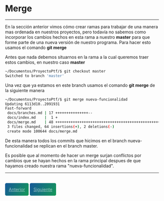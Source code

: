 # Merge
---

En la sección anterior vimos cómo crear ramas para trabajar de una manera mas ordenada en nuestros proyectos, pero todavía no sabemos como incorporar los cambios hechos en esta rama a nuestro **master** para que forme parte de una nueva versión de nuestro programa. Para hacer esto usamos el comando **git merge**

Antes que nada debemos situarnos en la rama a la cual queremos traer estos cambios, en nuestro caso **master**

```bash
~/Documentos/ProyectoPtf/$ git checkout master
Switched to branch 'master'
```

Una vez que ya estamos en este branch usamos el comando **git merge** de la siguiente manera

```bash
~/Documentos/ProyectoPtf/$ git merge nueva-funcionalidad
Updating 6113d10..2091931
Fast-forward
 docs/branches.md | 17 +++++++++++++++--
 docs/index.md    |  1 +
 docs/merge.md    | 48 ++++++++++++++++++++++++++++++++++++++++++++++++
 3 files changed, 64 insertions(+), 2 deletions(-)
 create mode 100644 docs/merge.md
```

De esta manera todos los commits que hicimos en el branch nueva-funcionalidad se replican en el branch master.

Es posible que al momento de hacer un merge surjan conflictos por cambios que se hayan hechos en la rama principal despues de que hayamos creado nuestra rama "nueva-funcionalidad".

---

<br>
<style>
.my-btn {
    height: 50px;
    width: 120px;
    display: inline;
    text-align: center;
    color: rgba(255, 255, 255, 0.6);
    background-color: #159957;
    background-image: linear-gradient(120deg, #155799, #159957);
    transition: color 0.2s ease-in-out;
    border-radius: 0.3rem;
    padding: 12px;
}

.my-btn:hover {
    color: #FFFFFF;
}

.Grid {
    display:flex;
    justify-content: space-around;
}
</style>
<div class="Grid">
    <a href="branches" class="my-btn">Anterior</a>
    <a href="merge" class="my-btn">Siguiente</a>
</div>
